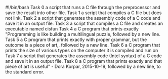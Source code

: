 #!/bin/bash
Task 0 a script that runs a C file through the preprocessor and save the result into other file.
Task 1 a script that compiles a C file but does not link.
Task 2 a script that generates the assembly code of a C code and save it in an output file.
Task 3 a script that compiles a C file and creates an executable named cisfun
Task 4 a C program that prints exactly "Programming is like building a multilingual puzzle, followed by a new line.
Task 5 a C program that prints exactly with proper grammar, but the outcome is a piece of art,, followed by a new line.
Task 6 a C program that prints the size of various types on the computer it is compiled and run on
Task 7 a script that generates the assembly code (Intel syntax) of a C code and save it in an output file.
Task 8 a C program that prints exactly and that piece of art is useful" - Dora Korpar, 2015-10-19, followed by a new line, to the standard error.
